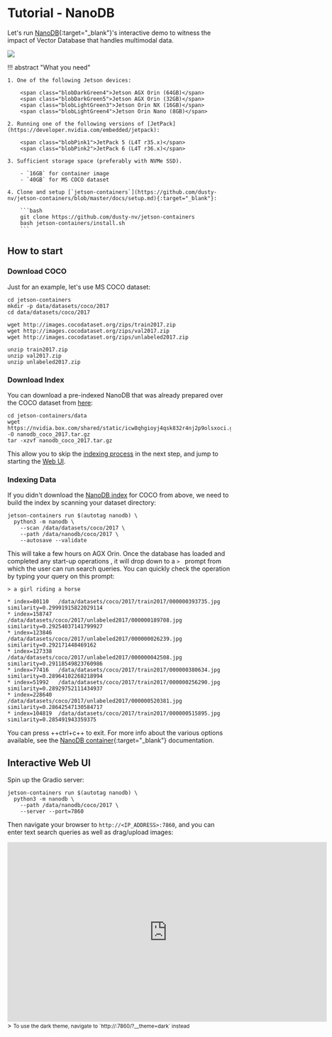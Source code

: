 # Tutorial - NanoDB

Let's run [NanoDB](https://github.com/dusty-nv/jetson-containers/blob/master/packages/vectordb/nanodb/README.md){:target="_blank"}'s interactive demo to witness the impact of Vector Database that handles multimodal data.

<a href="https://youtu.be/ayqKpQNd1Jw" target=”_blank”><img src="https://raw.githubusercontent.com/dusty-nv/jetson-containers/docs/docs/images/nanodb_horse.gif"></a>

!!! abstract "What you need"

    1. One of the following Jetson devices:

        <span class="blobDarkGreen4">Jetson AGX Orin (64GB)</span>
        <span class="blobDarkGreen5">Jetson AGX Orin (32GB)</span>
        <span class="blobLightGreen3">Jetson Orin NX (16GB)</span>
        <span class="blobLightGreen4">Jetson Orin Nano (8GB)</span>
	   
    2. Running one of the following versions of [JetPack](https://developer.nvidia.com/embedded/jetpack):

        <span class="blobPink1">JetPack 5 (L4T r35.x)</span>
        <span class="blobPink2">JetPack 6 (L4T r36.x)</span>

    3. Sufficient storage space (preferably with NVMe SSD).

        - `16GB` for container image
        - `40GB` for MS COCO dataset

    4. Clone and setup [`jetson-containers`](https://github.com/dusty-nv/jetson-containers/blob/master/docs/setup.md){:target="_blank"}:
    
		```bash
		git clone https://github.com/dusty-nv/jetson-containers
		bash jetson-containers/install.sh
		``` 

## How to start 

### Download COCO

Just for an example, let's use MS COCO dataset:

```
cd jetson-containers
mkdir -p data/datasets/coco/2017
cd data/datasets/coco/2017

wget http://images.cocodataset.org/zips/train2017.zip
wget http://images.cocodataset.org/zips/val2017.zip
wget http://images.cocodataset.org/zips/unlabeled2017.zip

unzip train2017.zip
unzip val2017.zip
unzip unlabeled2017.zip
```

### Download Index

You can download a pre-indexed NanoDB that was already prepared over the COCO dataset from [here](https://nvidia.box.com/shared/static/icw8qhgioyj4qsk832r4nj2p9olsxoci.gz):

```
cd jetson-containers/data
wget https://nvidia.box.com/shared/static/icw8qhgioyj4qsk832r4nj2p9olsxoci.gz -O nanodb_coco_2017.tar.gz
tar -xzvf nanodb_coco_2017.tar.gz
```

This allow you to skip the [indexing process](#indexing-data) in the next step, and jump to starting the [Web UI](#interactive-web-ui).

### Indexing Data

If you didn't download the [NanoDB index](#download-index) for COCO from above, we need to build the index by scanning your dataset directory:

```
jetson-containers run $(autotag nanodb) \
  python3 -m nanodb \
    --scan /data/datasets/coco/2017 \
    --path /data/nanodb/coco/2017 \
    --autosave --validate 
```

This will take a few hours on AGX Orin.  Once the database has loaded and completed any start-up operations , it will drop down to a `> ` prompt from which the user can run search queries. You can quickly check the operation by typing your query on this prompt:

```
> a girl riding a horse

* index=80110   /data/datasets/coco/2017/train2017/000000393735.jpg      similarity=0.29991915822029114
* index=158747  /data/datasets/coco/2017/unlabeled2017/000000189708.jpg  similarity=0.29254037141799927
* index=123846  /data/datasets/coco/2017/unlabeled2017/000000026239.jpg  similarity=0.292171448469162
* index=127338  /data/datasets/coco/2017/unlabeled2017/000000042508.jpg  similarity=0.29118549823760986
* index=77416   /data/datasets/coco/2017/train2017/000000380634.jpg      similarity=0.28964102268218994
* index=51992   /data/datasets/coco/2017/train2017/000000256290.jpg      similarity=0.28929752111434937
* index=228640  /data/datasets/coco/2017/unlabeled2017/000000520381.jpg  similarity=0.28642547130584717
* index=104819  /data/datasets/coco/2017/train2017/000000515895.jpg      similarity=0.285491943359375
```

You can press ++ctrl+c++ to exit. For more info about the various options available, see the [NanoDB container](https://github.com/dusty-nv/jetson-containers/blob/master/packages/vectordb/nanodb/README.md){:target="_blank"} documentation.

## Interactive Web UI

Spin up the Gradio server:

```
jetson-containers run $(autotag nanodb) \
  python3 -m nanodb \
    --path /data/nanodb/coco/2017 \
    --server --port=7860
```

Then navigate your browser to `http://<IP_ADDRESS>:7860`, and you can enter text search queries as well as drag/upload images:

<iframe width="720" height="405" src="https://www.youtube.com/embed/ayqKpQNd1Jw?si=hKIluxxCaBJ8ZkPR" title="YouTube video player" frameborder="0" allow="accelerometer; autoplay; clipboard-write; encrypted-media; gyroscope; picture-in-picture; web-share" allowfullscreen></iframe>
> <small>To use the dark theme, navigate to `http://<IP_ADDRESS>:7860/?__theme=dark` instead<small>
